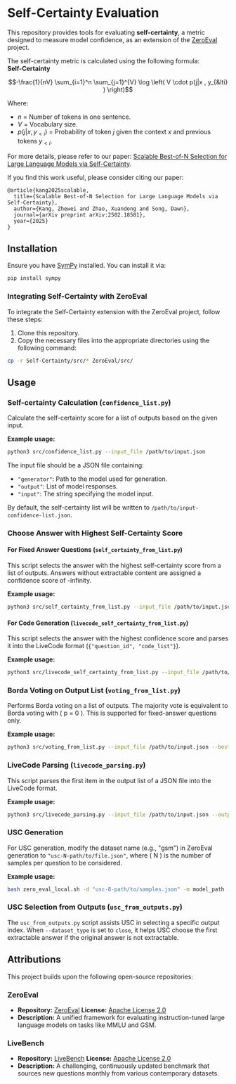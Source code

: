 # Self-Certainty Evaluation

This repository provides tools for evaluating **self-certainty**, a metric designed to measure model confidence, as an extension of the [ZeroEval](https://github.com/WildEval/ZeroEval) project.

The self-certainty metric is calculated using the following formula:\
**Self-Certainty**
```math
-\frac{1}{nV} \sum_{i=1}^n \sum_{j=1}^{V} \log \left( V \cdot p(j|x , y_{&lti} ) \right)
```
Where:

- $n$ = Number of tokens in one sentence.
- $V$ = Vocabulary size.
- $p(j|x, y_{<i})$ = Probability of token $j$ given the context $x$ and previous tokens $y_{<i}$.

For more details, please refer to our paper: [Scalable Best-of-N Selection for Large Language Models via Self-Certainty](https://arxiv.org/abs/2502.18581).

If you find this work useful, please consider citing our paper:
```
@article{kang2025scalable,
  title={Scalable Best-of-N Selection for Large Language Models via Self-Certainty},
  author={Kang, Zhewei and Zhao, Xuandong and Song, Dawn},
  journal={arXiv preprint arXiv:2502.18581},
  year={2025}
}
```

## Installation

Ensure you have [SymPy](https://www.sympy.org/) installed. You can install it via:

```bash
pip install sympy
```

### Integrating Self-Certainty with ZeroEval

To integrate the Self-Certainty extension with the ZeroEval project, follow these steps:

1. Clone this repository.
2. Copy the necessary files into the appropriate directories using the following command:

```bash
cp -r Self-Certainty/src/* ZeroEval/src/
```

## Usage

### Self-certainty Calculation (`confidence_list.py`)

Calculate the self-certainty score for a list of outputs based on the given input.

**Example usage:**

```bash
python3 src/confidence_list.py --input_file /path/to/input.json
```

The input file should be a JSON file containing:

- `"generator"`: Path to the model used for generation.
- `"output"`: List of model responses.
- `"input"`: The string specifying the model input.

By default, the self-certainty list will be written to `/path/to/input-confidence-list.json`.

### Choose Answer with Highest Self-Certainty Score
#### For Fixed Answer Questions (`self_certainty_from_list.py`)

This script selects the answer with the highest self-certainty score from a list of outputs. Answers without extractable content are assigned a confidence score of -infinity.

**Example usage:**

```bash
python3 src/self_certainty_from_list.py --input_file /path/to/input.json --best_N 16
```
#### For Code Generation (`livecode_self_certainty_from_list.py`)

This script selects the answer with the highest confidence score and parses it into the LiveCode format (`{"question_id", "code_list"}`).

**Example usage:**

```bash
python3 src/livecode_self_certainty_from_list.py --input_file /path/to/input.json --output_file /path/to/output.json --best_N 16
```

### Borda Voting on Output List (`voting_from_list.py`)

Performs Borda voting on a list of outputs. The majority vote is equivalent to Borda voting with \( p = 0 \). This is supported for fixed-answer questions only.

**Example usage:**

```bash
python3 src/voting_from_list.py --input_file /path/to/input.json --best_N 16 --power 0.5
```

### LiveCode Parsing (`livecode_parsing.py`)

This script parses the first item in the output list of a JSON file into the LiveCode format.

**Example usage:**

```bash
python3 src/livecode_parsing.py --input_file /path/to/input.json --output_file /path/to/output.json
```

### USC Generation

For USC generation, modify the dataset name (e.g., "gsm") in ZeroEval generation to `"usc-N-path/to/file.json"`, where \( N \) is the number of samples per question to be considered.

**Example usage:**

```bash
bash zero_eval_local.sh -d "usc-8-path/to/samples.json" -m model_path -p model-usc -s 2 -b 4
```

### USC Selection from Outputs (`usc_from_outputs.py`)

The `usc_from_outputs.py` script assists USC in selecting a specific output index. When `--dataset_type` is set to `close`, it helps USC choose the first extractable answer if the original answer is not extractable.

## Attributions

This project builds upon the following open-source repositories:

### ZeroEval

- **Repository:** [ZeroEval](https://github.com/WildEval/ZeroEval) **License:** [Apache License 2.0](https://github.com/WildEval/ZeroEval/blob/main/LICENSE)
- **Description:** A unified framework for evaluating instruction-tuned large language models on tasks like MMLU and GSM.

### LiveBench

- **Repository:** [LiveBench](https://github.com/LiveBench/LiveBench) **License:** [Apache License 2.0](https://github.com/LiveBench/LiveBench/blob/main/LICENSE)
- **Description:** A challenging, continuously updated benchmark that sources new questions monthly from various contemporary datasets.
